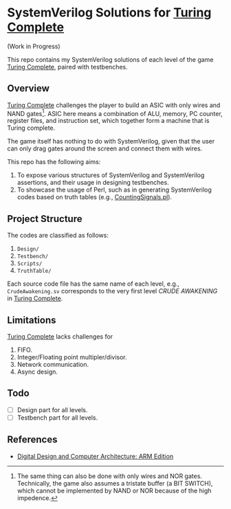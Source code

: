 # SystemVerilog Solutions for [Turing Complete](https://store.steampowered.com/app/1444480/Turing_Complete/)

(Work in Progress)

This repo contains my SystemVerilog solutions of each level of the game [Turing Complete](https://store.steampowered.com/app/1444480/Turing_Complete/), paired with testbenches.

## Overview

[Turing Complete](https://store.steampowered.com/app/1444480/Turing_Complete/) challenges the player to build an ASIC with only wires and NAND gates[^1]. ASIC here means a combination of ALU, memory, PC counter, register files, and instruction set, which together form a machine that is Turing complete. 

[^1]: The same thing can also be done with only wires and NOR gates. Technically, the game also assumes a tristate buffer (a BIT SWITCH), which cannot be implemented by NAND or NOR because of the high impedence.

The game itself has nothing to do with SystemVerilog, given that the user can only drag gates around the screen and connect them with wires. 

This repo has the following aims:

1. To expose various structures of SystemVerilog and SystemVerilog assertions, and their usage in designing testbenches.
2. To showcase the usage of Perl, such as in generating SystemVerilog codes based on truth tables (e.g., [CountingSignals.pl](Scripts/CountingSignals.pl)).

## Project Structure

The codes are classified as follows:

1. `Design/`
2. `Testbench/`
2. `Scripts/`
3. `TruthTable/`

Each source code file has the same name of each level, e.g., `CrudeAwakening.sv` corresponds to the very first level *CRUDE AWAKENING* in [Turing Complete](https://store.steampowered.com/app/1444480/Turing_Complete/).


## Limitations 

[Turing Complete](https://store.steampowered.com/app/1444480/Turing_Complete/) lacks challenges for 

1. FIFO.
2. Integer/Floating point multipler/divisor.
3. Network communication.
4. Async design.

## Todo

- [ ] Design part for all levels.
- [ ] Testbench part for all levels.

## References

- [Digital Design and Computer Architecture: ARM Edition](https://a.co/d/hRg4Ugl)

